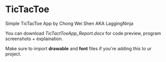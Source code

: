 # TicTacToe
Simple TicTacToe App
by Chong Wei Shen AKA LaggingNinja

You can download *TicTactToeApp_Report.docx* for code preview, program screenshots + explaination.

Make sure to import **drawable** and **font** files if you're adding this to ur project.



